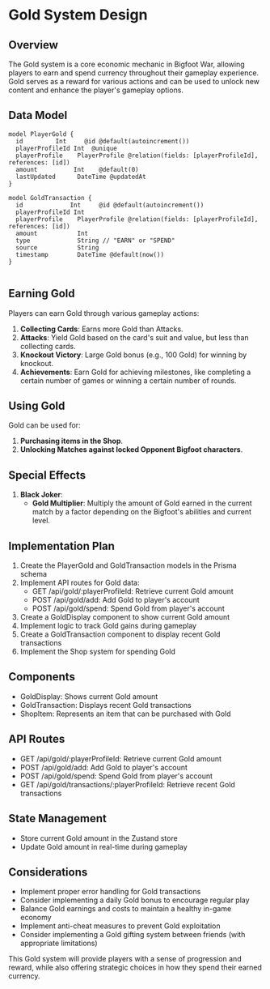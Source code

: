 # Gold System Design

## Overview
The Gold system is a core economic mechanic in Bigfoot War, allowing players to earn and spend currency throughout their gameplay experience. Gold serves as a reward for various actions and can be used to unlock new content and enhance the player's gameplay options.

## Data Model

```prisma
model PlayerGold {
  id         Int     @id @default(autoincrement())
  playerProfileId Int  @unique
  playerProfile    PlayerProfile @relation(fields: [playerProfileId], references: [id])
  amount          Int    @default(0)
  lastUpdated      DateTime @updatedAt
}

model GoldTransaction {
  id             Int     @id @default(autoincrement())
  playerProfileId Int
  playerProfile    PlayerProfile @relation(fields: [playerProfileId], references: [id])
  amount           Int
  type             String // "EARN" or "SPEND"
  source           String
  timestamp        DateTime @default(now())
}


```
## Earning Gold

Players can earn Gold through various gameplay actions:

1. **Collecting Cards**: Earns more Gold than Attacks.
2. **Attacks**: Yield Gold based on the card's suit and value, but less than collecting cards.
3. **Knockout Victory**: Large Gold bonus (e.g., 100 Gold) for winning by knockout.
4. **Achievements**: Earn Gold for achieving milestones, like completing a certain number of games or winning a certain number of rounds.

## Using Gold

Gold can be used for:

1. **Purchasing items in the Shop**.
2. **Unlocking Matches against locked Opponent Bigfoot characters**.

## Special Effects

1. **Black Joker**: 
   - **Gold Multiplier**: Multiply the amount of Gold earned in the current match by a factor depending on the Bigfoot's abilities and current level.

## Implementation Plan

1. Create the PlayerGold and GoldTransaction models in the Prisma schema
2. Implement API routes for Gold data:
   - GET /api/gold/:playerProfileId: Retrieve current Gold amount
   - POST /api/gold/add: Add Gold to player's account
   - POST /api/gold/spend: Spend Gold from player's account
3. Create a GoldDisplay component to show current Gold amount
4. Implement logic to track Gold gains during gameplay
5. Create a GoldTransaction component to display recent Gold transactions
6. Implement the Shop system for spending Gold

## Components

- GoldDisplay: Shows current Gold amount
- GoldTransaction: Displays recent Gold transactions
- ShopItem: Represents an item that can be purchased with Gold

## API Routes

- GET /api/gold/:playerProfileId: Retrieve current Gold amount
- POST /api/gold/add: Add Gold to player's account
- POST /api/gold/spend: Spend Gold from player's account
- GET /api/gold/transactions/:playerProfileId: Retrieve recent Gold transactions

## State Management

- Store current Gold amount in the Zustand store
- Update Gold amount in real-time during gameplay

## Considerations

- Implement proper error handling for Gold transactions
- Consider implementing a daily Gold bonus to encourage regular play
- Balance Gold earnings and costs to maintain a healthy in-game economy
- Implement anti-cheat measures to prevent Gold exploitation
- Consider implementing a Gold gifting system between friends (with appropriate limitations)

This Gold system will provide players with a sense of progression and reward, while also offering strategic choices in how they spend their earned currency.